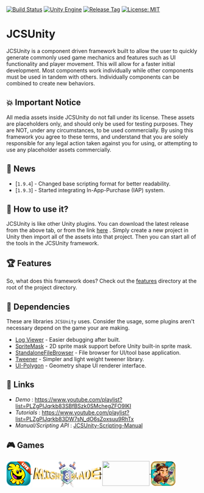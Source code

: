 [![Build Status](https://travis-ci.com/jcs090218/JCSUnity.svg?branch=master)](https://travis-ci.com/jcs090218/JCSUnity)
[![Unity Engine](https://img.shields.io/badge/Unity%20Engine-2019.2.18f1-blue.svg)](https://unity3d.com/get-unity/download/archive)
[![Release Tag](https://img.shields.io/github/tag/jcs090218/JCSUnity.svg?label=release)](https://github.com/jcs090218/JCSUnity/releases/latest)
[![License: MIT](https://img.shields.io/badge/License-MIT-yellow.svg)](https://opensource.org/licenses/MIT)


# JCSUnity

JCSUnity is a component driven framework built to allow the user
to quickly generate commonly used game mechanics and features
such as UI functionality and player movement. This will allow
for a faster initial development. Most components work individually
while other components must be used in tandem with others.
Individually components can be combined to create new behaviors.


## :boom: Important Notice

All media assets inside JCSUnity do not fall under its license.
These assets are placeholders only, and should only be used for
testing purposes. They are NOT, under any circumstances, to be
used commercially. By using this framework you agree to these
terms, and understand that you are solely responsible for any
legal action taken against you for using, or attempting to use
any placeholder assets commercially.


## :newspaper: News

* [`1.9.4`] - Changed base scripting format for better readability.
* [`1.9.3`] - Started integrating In-App-Purchase (IAP) system.


## :hammer: How to use it?

JCSUnity is like other Unity plugins. You can download the latest
release from the above tab, or from the link
[here](https://github.com/jcs090218/JCSUnity/releases/latest)
. Simply create a new project in Unity then import all of
the assets into that project. Then you can start all of the tools
in the JCSUnity framework. <br/>


## :trophy: Features

So, what does this framework does? Check out the
[features](https://github.com/jcs090218/JCSUnity/tree/master/features)
directory at the root of the project directory.


## :pushpin: Dependencies

These are libraries `JCSUnity` uses. Consider the usage, some plugins
aren't necessary depend on the game your are making.

* [Log Viewer](https://assetstore.unity.com/packages/tools/integration/log-viewer-12047) - Easier debugging after built.
* [SpriteMask](https://assetstore.unity.com/packages/tools/sprite-management/sprite-mask-27642) - 2D sprite mask support before Unity built-in sprite mask.
* [StandaloneFileBrowser](https://github.com/gkngkc/UnityStandaloneFileBrowser) - File browser for UI/tool base application.
* [Tweener](https://github.com/PeterVuorela/Tweener) - Simpler and light weight tweener library.
* [UI-Polygon](https://github.com/CiaccoDavide/Unity-UI-Polygon) - Geometry shape UI renderer interface.


## :link: Links

* *Demo* : https://www.youtube.com/playlist?list=PLZgPIJqrkb83SBfBSzk0SMchegZFO9lKI
* *Tutorials* : https://www.youtube.com/playlist?list=PLZgPIJqrkb83DW7sN_dO6sZoxsuu9RhTx
* *Manual/Scripting API* : <a href="http://www.jcs-profile.com:3001">JCSUnity-Scripting-Manual</a>


## :video_game: Games

<a href="https://play.google.com/store/apps/details?id=com.aau.jcs" target="_blank">
  <img src="./games/hemlock_logo.png" width="64" height="64" align="middle"/>
</a>
<a href="https://www.youtube.com/watch?v=si_G0zIo0P0&feature=youtu.be" target="_blank">
  <img src="./games/might_&_blade_logo.png" width="180" height="72" align="middle"/>
</a>
<a href="https://mwgamedesign.itch.io/sugar-sleuths" target="_blank">
  <img src="./games/SugarSleuths_logo.png" width="124" height="65" align="middle"/>
</a>
<a href="https://play.google.com/store/apps/details?id=com.gamebly&fbclid=IwAR355yYPramH7_GMsL0NomjMVP7-56ULTJ85l3xGqomkofpgoGElVsc890M" target="_blank">
  <img src="./games/pey_logo.png" width="64" height="64" align="middle"/>
</a>
